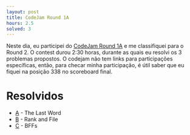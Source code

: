 ```yaml
---
layout: post
title: CodeJam Round 1A
hours: 2.5
solved: 3
---
```


Neste dia, eu participei do [CodeJam Round 1A](https://code.google.com/codejam/contest/4304486/scoreboard#) e me classifiquei para o Round 2. O contest durou 2:30 horas, durante as quais eu resolvi os 3 problemas propostos. O codejam não tem links para participações específicas, então, para checar minha participação, é útil saber que eu fiquei na posição 338 no scoreboard final.  
# Resolvidos
- [A](https://code.google.com/codejam/contest/4304486/dashboard#s=p0) - The Last Word
- [B](https://code.google.com/codejam/contest/4304486/dashboard#s=p1) - Rank and File
- [C](https://code.google.com/codejam/contest/4304486/dashboard#s=p2) - BFFs
